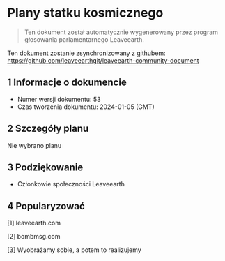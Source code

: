 # Plany statku kosmicznego

>Ten dokument został automatycznie wygenerowany przez program głosowania parlamentarnego Leaveearth.

Ten dokument zostanie zsynchronizowany z githubem: https://github.com/leaveearthgit/leaveearth-community-document

## 1 Informacje o dokumencie

- Numer wersji dokumentu: 53
- Czas tworzenia dokumentu: 2024-01-05 (GMT)

## 2 Szczegóły planu

Nie wybrano planu

## 3 Podziękowanie
* Członkowie społeczności Leaveearth

## 4 Popularyzować
[1] leaveearth.com

[2] bombmsg.com

[3] Wyobrażamy sobie, a potem to realizujemy